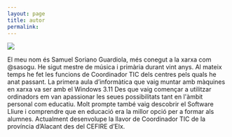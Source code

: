 ```yaml
---
layout: page
title: autor
permalink: 
---
```


<img class="col one right" src="..//img/sasogu.jpg">


El meu nom és Samuel Soriano Guardiola, més conegut a la xarxa com @sasogu. He sigut mestre de música i primària durant vint anys. Al mateix temps he fet les funcions de Coordinador TIC dels centres pels quals he anat passant. La primera aula d’informàtica que vaig muntar amb màquines en xarxa va ser amb el Windows 3.11 Des que vaig començar a utilitzar ordinadors em van apassionar les seues possibilitats tant en l'àmbit personal com educatiu. Molt prompte també vaig descobrir el Software Lliure i comprendre que en educació era la millor opció per a formar als alumnes. Actualment desenvolupe la llavor de Coordinador TIC de la província d’Alacant des del CEFIRE d’Elx.
<br>
<br/>
<span class="contacticon center">
	<a href="http://www.google.com/recaptcha/mailhide/d?k=01HAdZKuSgpW5ZyYpCuWJN1w==&c=-ophYr2oOc2sSGb75q84RoTfnr7ETVLIDcwNhQuBCow=" target="_blank"><i class="fa fa-envelope-o" aria-hidden="true"></i>	</a>
	<a href="https://telegram.me/sasogu" target="_blank"> <i class="fa fa-paper-plane" aria-hidden="true"></i></a>
	<a href="https://github.com/sasogu" target="_blank"><i class="fa fa-github-square"></i></a>
	<a href="https://www.linkedin.com/in/sasogu/" target="_blank"><i class="fa fa-linkedin-square"></i></a>
	<a href="https://twitter.com/sasogu" target="_blank"><i class="fa fa-twitter-square"></i></a>
</span>
